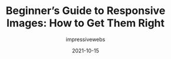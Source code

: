 ---
author: impressivewebs
date: 2021-10-15
publisher: codeinwp
tags:
  - images
  - responsive-design
  - html
target_url: https://www.codeinwp.com/blog/responsive-images/
title: "Beginner’s Guide to Responsive Images: How to Get Them Right"
---
